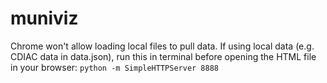 # muniviz
Chrome won't allow loading local files to pull data. If using local data (e.g. CDIAC data in data.json), run this in terminal before opening the HTML file in your browser:
`python -m SimpleHTTPServer 8888`

